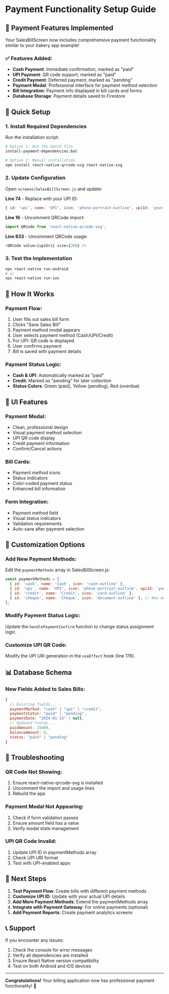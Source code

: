 # Payment Functionality Setup Guide

## 🎉 Payment Features Implemented

Your SalesBillScreen now includes comprehensive payment functionality similar to your bakery app example!

### ✅ Features Added:
- **Cash Payment**: Immediate confirmation, marked as "paid"
- **UPI Payment**: QR code support, marked as "paid" 
- **Credit Payment**: Deferred payment, marked as "pending"
- **Payment Modal**: Professional interface for payment method selection
- **Bill Integration**: Payment info displayed in bill cards and forms
- **Database Storage**: Payment details saved to Firestore

## 🚀 Quick Setup

### 1. Install Required Dependencies
Run the installation script:
```bash
# Option 1: Run the batch file
install-payment-dependencies.bat

# Option 2: Manual installation
npm install react-native-qrcode-svg react-native-svg
```

### 2. Update Configuration
Open `screens/SalesBillScreen.js` and update:

**Line 74** - Replace with your UPI ID:
```javascript
{ id: 'upi', name: 'UPI', icon: 'phone-portrait-outline', upiId: 'your-actual-upi-id@bank' },
```

**Line 16** - Uncomment QRCode import:
```javascript
import QRCode from 'react-native-qrcode-svg';
```

**Line 833** - Uncomment QRCode usage:
```javascript
<QRCode value={upiUri} size={200} />
```

### 3. Test the Implementation
```bash
npx react-native run-android
# or
npx react-native run-ios
```

## 📱 How It Works

### Payment Flow:
1. User fills out sales bill form
2. Clicks "Save Sales Bill"
3. Payment method modal appears
4. User selects payment method (Cash/UPI/Credit)
5. For UPI: QR code is displayed
6. User confirms payment
7. Bill is saved with payment details

### Payment Status Logic:
- **Cash & UPI**: Automatically marked as "paid"
- **Credit**: Marked as "pending" for later collection
- **Status Colors**: Green (paid), Yellow (pending), Red (overdue)

## 🎨 UI Features

### Payment Modal:
- Clean, professional design
- Visual payment method selection
- UPI QR code display
- Credit payment information
- Confirm/Cancel actions

### Bill Cards:
- Payment method icons
- Status indicators
- Color-coded payment status
- Enhanced bill information

### Form Integration:
- Payment method field
- Visual status indicators
- Validation requirements
- Auto-save after payment selection

## 🔧 Customization Options

### Add New Payment Methods:
Edit the `paymentMethods` array in SalesBillScreen.js:
```javascript
const paymentMethods = [
  { id: 'cash', name: 'Cash', icon: 'cash-outline' },
  { id: 'upi', name: 'UPI', icon: 'phone-portrait-outline', upiId: 'your-upi@bank' },
  { id: 'credit', name: 'Credit', icon: 'card-outline' },
  { id: 'cheque', name: 'Cheque', icon: 'document-outline' }, // New method
];
```

### Modify Payment Status Logic:
Update the `handlePaymentConfirm` function to change status assignment logic.

### Customize UPI QR Code:
Modify the UPI URI generation in the `useEffect` hook (line 176).

## 📊 Database Schema

### New Fields Added to Sales Bills:
```javascript
{
  // Existing fields...
  paymentMethod: "cash" | "upi" | "credit",
  paymentStatus: "paid" | "pending",
  paymentDate: "2024-01-15" | null,
  // Updated fields...
  paidAmount: 25000,
  balanceAmount: 0,
  status: "paid" | "pending"
}
```

## 🐛 Troubleshooting

### QR Code Not Showing:
1. Ensure react-native-qrcode-svg is installed
2. Uncomment the import and usage lines
3. Rebuild the app

### Payment Modal Not Appearing:
1. Check if form validation passes
2. Ensure amount field has a value
3. Verify modal state management

### UPI QR Code Invalid:
1. Update UPI ID in paymentMethods array
2. Check UPI URI format
3. Test with UPI-enabled apps

## 🎯 Next Steps

1. **Test Payment Flow**: Create bills with different payment methods
2. **Customize UPI ID**: Update with your actual UPI details
3. **Add More Payment Methods**: Extend the paymentMethods array
4. **Integrate with Payment Gateway**: For online payments (optional)
5. **Add Payment Reports**: Create payment analytics screens

## 📞 Support

If you encounter any issues:
1. Check the console for error messages
2. Verify all dependencies are installed
3. Ensure React Native version compatibility
4. Test on both Android and iOS devices

---

**Congratulations!** Your billing application now has professional payment functionality! 🎉
